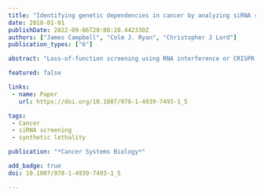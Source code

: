 ```yaml
---
title: "Identifying genetic dependencies in cancer by analyzing siRNA screens in tumor cell line panels"
date: 2018-01-01
publishDate: 2022-09-06T20:00:28.442330Z
authors: ["James Campbell", "Colm J. Ryan", "Christopher J Lord"]
publication_types: ["6"]

abstract: "Loss-of-function screening using RNA interference or CRISPR approaches can be used to identify genes that specific tumor cell lines depend upon for survival. By integrating the results from screens in multiple cell lines with molecular profiling data, it is possible to associate the dependence upon specific genes with particular molecular features (e.g., the mutation of a cancer driver gene, or transcriptional or proteomic signature). Here, using a panel of kinome-wide siRNA screens in osteosarcoma cell lines as an example, we describe a computational protocol for analyzing loss-of-function screens to identify genetic dependencies associated with particular molecular features. We describe the steps required to process the siRNA screen data, integrate the results with genotypic information to identify genetic dependencies, and finally the integration of protein-protein interaction data to interpret these dependencies."

featured: false

links:
 - name: Paper
   url: https://doi.org/10.1007/978-1-4939-7493-1_5

tags:
 - Cancer
 - siRNA screening
 - synthetic lethality

publication: "*Cancer Systems Biology*"

add_badge: true
doi: 10.1007/978-1-4939-7493-1_5

---
```


